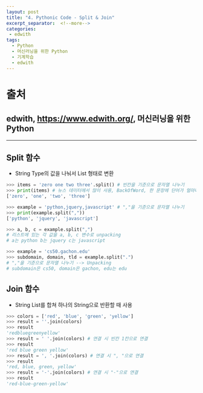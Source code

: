```yaml
---
layout: post
title: "4. Pythonic Code - Split & Join"
excerpt_separator:  <!--more-->
categories:
 - edwith
tags:
  - Python
  - 머신러닝을 위한 Python
  - 기계학습
  - edwith
---
```


# 출처

## edwith, <https://www.edwith.org/>, 머신러닝을 위한 Python

---

<!--more-->

## Split 함수

* String Type의 값을 나눠서 List 형태로 변환

```python
>>> items = 'zero one two three'.split() # 빈칸을 기준으로 문자열 나누기
>>> print(items)​ # 뉴스 데이터에서 많이 사용, BackOfWord, 한 문장에 단어가 얼마나 포함되어 있나
['zero', 'one', 'two', 'three']

>>> example = 'python,jquery,javascript' # ","을 기준으로 문자열 나누기
>>> print(example.split(","))
['python', 'jquery', 'javascript']

>>> a, b, c = example.split(",")​
# 리스트에 있는 각 값을 a, b, c 변수로 unpacking
# a는 python b는 jquery c는 javascript

>>> example = 'cs50.gachon.edu'
>>> subdomain, domain, tld = example.split(".")
# ","을 기준으로 문자열 나누기 --> Unpacking
# subdomain은 cs50, domain은 gachon, edu는 edu
```

## Join 함수

* String List를 합쳐 하나의 String으로 반환할 때 사용

```python
>>> colors = ['red', 'blue', 'green', 'yellow']
>>> result = ''.join(colors)
>>> result
'redbluegreenyellow'
>>> result = ' '.join(colors) # 연결 시 빈칸 1칸으로 연결
>>> result
'red blue green yellow'
>>> result = ', '.join(colors) # 연결 시 ", "으로 연결
>>> result
'red, blue, green, yellow'
>>> result = '-'.join(colors) # 연결 시 "-"으로 연결
>>> result
'red-blue-green-yellow'
```